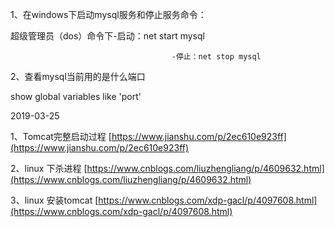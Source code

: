 1、在windows下启动mysql服务和停止服务命令：

超级管理员（dos）命令下-启动：net start mysql

                                        -停止：net stop mysql

2、查看mysql当前用的是什么端口

show global variables like 'port'

2019-03-25

1、Tomcat完整启动过程  [https://www.jianshu.com/p/2ec610e923ff](https://www.jianshu.com/p/2ec610e923ff)

2、linux 下杀进程 [https://www.cnblogs.com/liuzhengliang/p/4609632.html](https://www.cnblogs.com/liuzhengliang/p/4609632.html)

3、linux 安装tomcat  [https://www.cnblogs.com/xdp-gacl/p/4097608.html](https://www.cnblogs.com/xdp-gacl/p/4097608.html)

